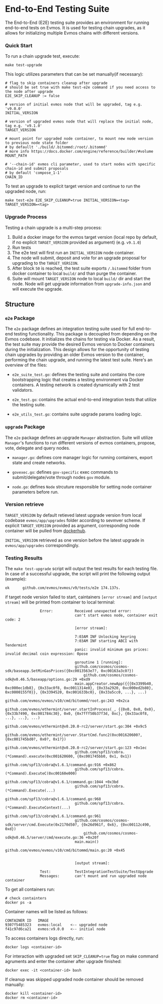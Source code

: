# End-to-End Testing Suite

The End-to-End (E2E) testing suite provides an environment for running end-to-end tests on Evmos. It is used for testing chain upgrades, as it allows for initializing multiple Evmos chains with different versions.

### Quick Start

To run a chain upgrade test, execute:

```shell
make test-upgrade
```

This logic utilizes parameters that can be set manually(if necessary):

```shell
# flag to skip containers cleanup after upgrade
# should be set true with make test-e2e command if you need access to the node after upgrade
E2E_SKIP_CLEANUP := false

# version of initial evmos node that will be upgraded, tag e.g. 'v9.0.0'
INITIAL_VERSION

# version of upgraded evmos node that will replace the initial node, tag e.g. 'v9.1.0'
TARGET_VERSION

# mount point for upgraded node container, to mount new node version to previous node state folder
# by defaullt './build/.bitommd:/root/.bitommd'
# more info https://docs.docker.com/engine/reference/builder/#volume
MOUNT_PATH

# '--chain-id' evmos cli parameter, used to start nodes with specific chain-id and submit proposals
# by default 'compose_1-1'
CHAIN_ID
```

To test an upgrade to explicit target version and continue to run the upgraded node, run:

```shell
make test-e2e E2E_SKIP_CLEANUP=true INITIAL_VERSION=<tag> TARGET_VERSION=<tag>
```

### Upgrade Process

Testing a chain upgrade is a multi-step process:

1. Build a docker image for the evmos target version (local repo by default, if no explicit `TARGET_VERSION` provided as argument) (e.g. `v9.1.0`)
2. Run tests
3. The e2e test will first run an `INITIAL_VERSION` node container.
4. The node will submit, deposit and vote for an upgrade proposal for upgrading to the `TARGET_VERSION`.
5. After block `50` is reached, the test suite exports `/.bitommd` folder from docker container to local `build/` and than purge the container.
6. Suite will mount `TARGET_VERSION` node to local `build/` dir and start the node. Node will get upgrade information from `upgrade-info.json` and will execute the upgrade.

## Structure

### `e2e` Package

The `e2e` package defines an integration testing suite used for full end-to-end testing functionality. This package is decoupled from depending on the Evmos codebase. It initializes the chains for testing via Docker.
As a result, the test suite may provide the desired Evmos version to Docker containers during the initialization. This design allows for the opportunity of testing chain upgrades by providing an older Evmos version to the container, performing the chain upgrade, and running the latest test suite. Here's an overview of the files:

* `e2e_suite_test.go`: defines the testing suite and contains the core bootstrapping logic that creates a testing environment via Docker containers. A testing network is created dynamically with 2 test validators.

* `e2e_test.go`: contains the actual end-to-end integration tests that utilize the testing suite.

* `e2e_utils_test.go`: contains suite upgrade params loading logic.

### `upgrade` Package

The `e2e` package defines an upgrade `Manager` abstraction. Suite will utilize `Manager`'s functions to run different versions of evmos containers, propose, vote, delegate and query nodes.

* `manager.go`: defines core manager logic for running containers, export state and create networks.

* `govexec.go`: defines `gov-specific` exec commands to submit/delegate/vote through nodes `gov` module.

* `node.go`: defines `Node` strcuture responsible for setting node container parameters before run.

### Version retrieve

`TARGET_VERSION` by default retieved latest upgrade version from local codebase `evmos/app/upgrades` folder according to sevmver scheme.
If explicit `TARGET_VERSION` provided as argument, corresponding node container will be pulled from [dockerhub](https://hub.docker.com/r/tharsishq/evmos/tags).

`INITIAL_VERSION` retrieved as one version before the latest upgrade in `evmos/app/upgrades` correspondingly.

### Testing Results

The `make test-upgrade` script will output the test results for each testing file. In case of a successful upgrade, the script will print the following output (example):

```log
ok  	github.com/evmos/evmos/v9/tests/e2e	174.137s.
```

if target node version failed to start, caintainers `[error stream]` and `[output stream]` will be printed from container to local terminal:

```log
            	Error:      	Received unexpected error:
            	            	can't start evmos node, container exit code: 2

            	            	[error stream]:

            	            	7:03AM INF Unlocking keyring
            	            	7:03AM INF starting ABCI with Tendermint
            	            	panic: invalid minimum gas prices: invalid decimal coin expression: 0pose

            	            	goroutine 1 [running]:
            	            	github.com/cosmos/cosmos-sdk/baseapp.SetMinGasPrices({0xc0013563e7?, 0xc00163a3c0?})
            	            		github.com/cosmos/cosmos-sdk@v0.46.5/baseapp/options.go:29 +0xd9
            	            	main.appCreator.newApp({{{0x3399b40, 0xc000ec1db8}, {0x33ac0f8, 0xc0011314e0}, {0x33a2920, 0xc000ed2b80}, 0xc0000155f0}}, {0x3394520, 0xc001633bc0}, {0x33a5cc0, ...}, ...)
            	            		github.com/evmos/evmos/v10/cmd/bitommd/root.go:243 +0x2ca
            	            	github.com/evmos/ethermint/server.startInProcess(_, {{0x0, 0x0, 0x0}, {0x33b7490, 0xc001784c30}, 0x0, {0x7fff50b37f3d, 0xc}, {0x33ac0f8, ...}, ...}, ...)
            	            		github.com/evmos/ethermint@v0.20.0-rc2/server/start.go:304 +0x9c5
            	            	github.com/evmos/ethermint/server.StartCmd.func2(0xc001620600?, {0xc001745bd0?, 0x0?, 0x1?})
            	            		github.com/evmos/ethermint@v0.20.0-rc2/server/start.go:123 +0x1ec
            	            	github.com/spf13/cobra.(*Command).execute(0xc001620600, {0xc001745bb0, 0x1, 0x1})
            	            		github.com/spf13/cobra@v1.6.1/command.go:916 +0x862
            	            	github.com/spf13/cobra.(*Command).ExecuteC(0xc00160e000)
            	            		github.com/spf13/cobra@v1.6.1/command.go:1044 +0x3bd
            	            	github.com/spf13/cobra.(*Command).Execute(...)
            	            		github.com/spf13/cobra@v1.6.1/command.go:968
            	            	github.com/spf13/cobra.(*Command).ExecuteContext(...)
            	            		github.com/spf13/cobra@v1.6.1/command.go:961
            	            	github.com/cosmos/cosmos-sdk/server/cmd.Execute(0x2170d50?, {0x26d961f, 0x6}, {0xc00112c490, 0xd})
            	            		github.com/cosmos/cosmos-sdk@v0.46.5/server/cmd/execute.go:36 +0x20f
            	            	main.main()
            	            		github.com/evmos/evmos/v10/cmd/bitommd/main.go:20 +0x45


            	            	[output stream]:

            	Test:       	TestIntegrationTestSuite/TestUpgrade
            	Messages:   	can't mount and run upgraded node container
```

To get all containers run:

```shell
# check containters
docker ps -a
```

Container names will be listed as follows:

```log
CONTAINER ID   IMAGE
9307f5485323   evmos:local    <-- upgraded node
f41c97d6ca21   evmos:v9.0.0   <-- initial node
```

To access containers logs directly, run:

```shell
docker logs <container-id>
```

For interaction with upgraded set `SKIP_CLEANUP=true` flag on make command agruments and enter the container after upgrade finished:

```shell
docker exec -it <container-id> bash
```

If cleanup was skipped upgraded node container should be removed manually:

```shell
docker kill <container-id>
docker rm <container-id>
```
